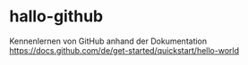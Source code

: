 # hallo-github
Kennenlernen von GitHub anhand der Dokumentation https://docs.github.com/de/get-started/quickstart/hello-world
